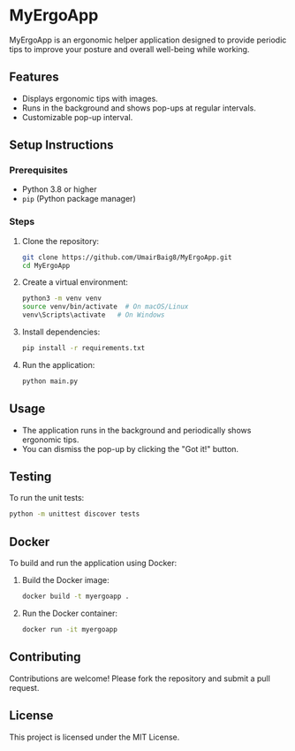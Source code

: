 # MyErgoApp

MyErgoApp is an ergonomic helper application designed to provide periodic tips to improve your posture and overall well-being while working.

## Features
- Displays ergonomic tips with images.
- Runs in the background and shows pop-ups at regular intervals.
- Customizable pop-up interval.

## Setup Instructions

### Prerequisites
- Python 3.8 or higher
- `pip` (Python package manager)

### Steps
1. Clone the repository:
   ```bash
   git clone https://github.com/UmairBaig8/MyErgoApp.git
   cd MyErgoApp
   ```

2. Create a virtual environment:
   ```bash
   python3 -m venv venv
   source venv/bin/activate  # On macOS/Linux
   venv\Scripts\activate   # On Windows
   ```

3. Install dependencies:
   ```bash
   pip install -r requirements.txt
   ```

4. Run the application:
   ```bash
   python main.py
   ```

## Usage
- The application runs in the background and periodically shows ergonomic tips.
- You can dismiss the pop-up by clicking the "Got it!" button.

## Testing
To run the unit tests:
```bash
python -m unittest discover tests
```

## Docker
To build and run the application using Docker:
1. Build the Docker image:
   ```bash
   docker build -t myergoapp .
   ```

2. Run the Docker container:
   ```bash
   docker run -it myergoapp
   ```

## Contributing
Contributions are welcome! Please fork the repository and submit a pull request.

## License
This project is licensed under the MIT License.